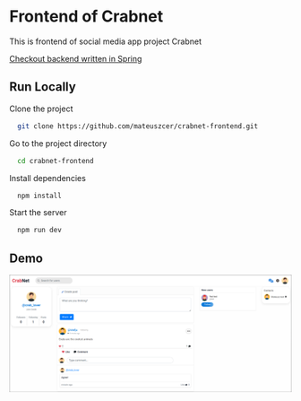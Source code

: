 
# Frontend of Crabnet

This is frontend of social media app project Crabnet


[Checkout backend written in Spring](https://github.com/mateuszcer/crabnet-backend)


## Run Locally

Clone the project

```bash
  git clone https://github.com/mateuszcer/crabnet-frontend.git
```

Go to the project directory

```bash
  cd crabnet-frontend

```

Install dependencies

```bash
  npm install
```

Start the server

```bash
  npm run dev
```

## Demo

![demo picture](https://github.com/mateuszcer/crabnet-frontend/blob/main/src/assets/demo.png)
